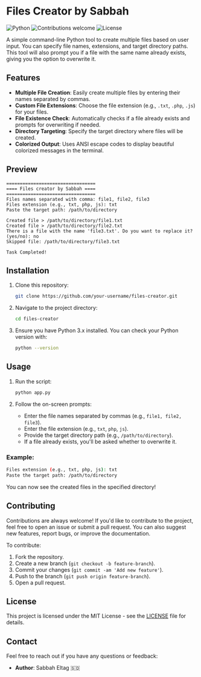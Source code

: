 # Files Creator by Sabbah

![Python](https://img.shields.io/badge/Python-3.x-blue.svg)
![Contributions welcome](https://img.shields.io/badge/contributions-welcome-brightgreen.svg?style=flat)
![License](https://img.shields.io/badge/license-MIT-blue.svg)

A simple command-line Python tool to create multiple files based on user input. You can specify file names, extensions, and target directory paths. This tool will also prompt you if a file with the same name already exists, giving you the option to overwrite it.

## Features

- **Multiple File Creation**: Easily create multiple files by entering their names separated by commas.
- **Custom File Extensions**: Choose the file extension (e.g., `.txt`, `.php`, `.js`) for your files.
- **File Existence Check**: Automatically checks if a file already exists and prompts for overwriting if needed.
- **Directory Targeting**: Specify the target directory where files will be created.
- **Colorized Output**: Uses ANSI escape codes to display beautiful colorized messages in the terminal.

## Preview

```
=================================
==== Files creator by Sabbah ====
=================================
Files names separated with comma: file1, file2, file3
Files extension (e.g., txt, php, js): txt
Paste the target path: /path/to/directory

Created file > /path/to/directory/file1.txt
Created file > /path/to/directory/file2.txt
There is a file with the name 'file3.txt'. Do you want to replace it? (yes/no): no
Skipped file: /path/to/directory/file3.txt

Task Completed!
```

## Installation

1. Clone this repository:

   ```bash
   git clone https://github.com/your-username/files-creator.git
   ```

2. Navigate to the project directory:

   ```bash
   cd files-creator
   ```

3. Ensure you have Python 3.x installed. You can check your Python version with:

   ```bash
   python --version
   ```

## Usage

1. Run the script:

   ```bash
   python app.py
   ```

2. Follow the on-screen prompts:
   - Enter the file names separated by commas (e.g., `file1, file2, file3`).
   - Enter the file extension (e.g., `txt`, `php`, `js`).
   - Provide the target directory path (e.g., `/path/to/directory`).
   - If a file already exists, you'll be asked whether to overwrite it.

### Example:

```bash
Files extension (e.g., txt, php, js): txt
Paste the target path: /path/to/directory
```

You can now see the created files in the specified directory!

## Contributing

Contributions are always welcome! If you'd like to contribute to the project, feel free to open an issue or submit a pull request. You can also suggest new features, report bugs, or improve the documentation.

To contribute:
1. Fork the repository.
2. Create a new branch (`git checkout -b feature-branch`).
3. Commit your changes (`git commit -am 'Add new feature'`).
4. Push to the branch (`git push origin feature-branch`).
5. Open a pull request.

## License

This project is licensed under the MIT License - see the [LICENSE](LICENSE) file for details.

## Contact

Feel free to reach out if you have any questions or feedback:
- **Author**: Sabbah Eltag 🇸🇩
